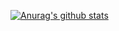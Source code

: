 [![Anurag's github stats](https://github-readme-stats.vercel.app/api?username=Sora233&count_private=true&show_icons=true&theme=dracula)](https://github.com/anuraghazra/github-readme-stats)

